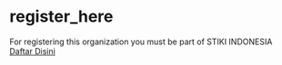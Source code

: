 # register_here
For registering this organization you must be part of STIKI INDONESIA
[Daftar Disini](https://registeropensourcestiki.netlify.app/)
